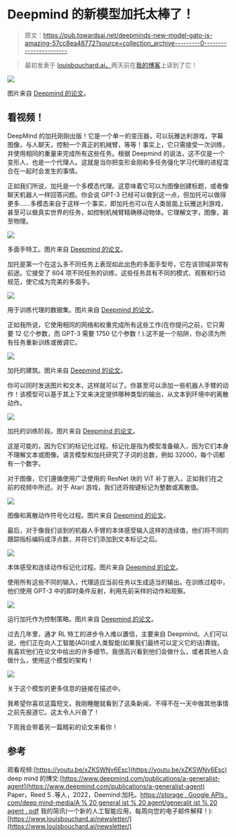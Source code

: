 # Deepmind 的新模型加托太棒了！

> 原文：<https://pub.towardsai.net/deepminds-new-model-gato-is-amazing-57cc8ea48772?source=collection_archive---------0----------------------->

> 最初发表于 [louisbouchard.ai，](https://www.louisbouchard.ai/deepmind-gato/)两天前在[我的博客](https://www.louisbouchard.ai/deepmind-gato/)上读到了它！

![](img/11fde804b24fe12d84a6ba0ae19b250f.png)

图片来自 [Deepmind 的论文](https://storage.googleapis.com/deepmind-media/A%20Generalist%20Agent/Generalist%20Agent.pdf)。

## 看视频！

DeepMind 的加托刚刚出版！它是一个单一的变压器，可以玩雅达利游戏，字幕图像，与人聊天，控制一个真正的机械臂，等等！事实上，它只需接受一次训练，并使用相同的重量来完成所有这些任务。根据 Deepmind 的说法，这不仅是一个变形人，也是一个代理人。这就是当你把变形金刚和多任务强化学习代理的进程混合在一起时会发生的事情。

正如我们所说，加托是一个多模态代理。这意味着它可以为图像创建标题，或者像聊天机器人一样回答问题。你会说 GPT-3 已经可以做到这一点，但加托可以做得更多……多模态来自于这样一个事实，即加托也可以在人类层面上玩雅达利游戏，甚至可以做真实世界的任务，如控制机械臂精确移动物体。它理解文字，图像，甚至物理。

![](img/f0b66805d9b5f474a8706c64c2a53a9c.png)

多面手特工。图片来自 [Deepmind 的论文](https://storage.googleapis.com/deepmind-media/A%20Generalist%20Agent/Generalist%20Agent.pdf)。

加托是第一个在这么多不同任务上表现如此出色的多面手型号，它在该领域非常有前途。它接受了 604 项不同任务的训练，这些任务具有不同的模式、观察和行动规范，使它成为完美的多面手。

![](img/eb6416e393441862e6a2d67602f8be6a.png)

用于训练代理的数据集。图片来自 [Deepmind 的论文](https://storage.googleapis.com/deepmind-media/A%20Generalist%20Agent/Generalist%20Agent.pdf)。

正如我所说，它使用相同的网络和权重完成所有这些工作(在你提问之前，它只需要 12 亿个参数，而 GPT-3 需要 1750 亿个参数！).这不是一个陷阱，你必须为所有任务重新训练或微调它。

![](img/82e5218b0dd35acbba10a33d4f875627.png)

加托的建筑。图片来自 [Deepmind 的论文](https://storage.googleapis.com/deepmind-media/A%20Generalist%20Agent/Generalist%20Agent.pdf)。

你可以同时发送图片和文本，这样就可以了。你甚至可以添加一些机器人手臂的动作！该模型可以基于其上下文来决定提供哪种类型的输出，从文本到环境中的离散动作。

![](img/b997f6039b04f23c21346638ba407fa3.png)

加托的训练阶段。图片来自 [Deepmind 的论文](https://storage.googleapis.com/deepmind-media/A%20Generalist%20Agent/Generalist%20Agent.pdf)。

这是可能的，因为它们的标记化过程。标记化是指为模型准备输入，因为它们本身不理解文本或图像。语言模型和加托研究了子词的总数，例如 32000，每个词都有一个数字。

对于图像，它们遵循使用广泛使用的 ResNet 块的 ViT 补丁嵌入，正如我们在之前的视频中所述。对于 Atari 游戏，我们还将按键标记为整数或离散值。

![](img/bc94612b4db4f5a1cf264767f910993a.png)

图像和离散动作符号化过程。图片来自 [Deepmind 的论文](https://storage.googleapis.com/deepmind-media/A%20Generalist%20Agent/Generalist%20Agent.pdf)。

最后，对于像我们谈到的机器人手臂的本体感受输入这样的连续值，他们将不同的跟踪指标编码成浮点数，并将它们添加到文本标记之后。

![](img/d6e4d6aefce9128a4778194b154dce70.png)

本体感受和连续动作标记化过程。图片来自 [Deepmind 的论文](https://storage.googleapis.com/deepmind-media/A%20Generalist%20Agent/Generalist%20Agent.pdf)。

使用所有这些不同的输入，代理适应当前任务以生成适当的输出。在训练过程中，他们使用 GPT-3 中的即时条件反射，利用先前采样的动作和观察。

![](img/3bc09cfbc77f5ca5183bc73a5b83da91.png)

运行加托作为控制策略。图片来自 [Deepmind 的论文](https://storage.googleapis.com/deepmind-media/A%20Generalist%20Agent/Generalist%20Agent.pdf)。

过去几年里，通才 RL 特工的进步令人难以置信，主要来自 Deepmind。人们可以说，他们正在向人工智能(AGI)或人类智能(如果我们最终可以定义它的话)靠拢。我喜欢他们在论文中给出的许多细节。我很高兴看到他们会做什么，或者其他人会做什么，使用这个模型的架构！

[![](img/49c0717c194e48d71fccfcf1cd13fe6b.png)](http://eepurl.com/huGLT5)

关于这个模型的更多信息的链接在描述中。

我希望你喜欢这篇短文。我刚睡醒就看到了这条新闻，不得不在一天中做其他事情之前先报道它。这太令人兴奋了！

下周我会带着另一篇精彩的论文来看你！

## 参考

观看视频:[https://youtu.be/xZKSWNv6Esc](https://youtu.be/xZKSWNv6Esc)
deep mind 的博文:[https://www.deepmind.com/publications/a-generalist-agent](https://www.deepmind.com/publications/a-generalist-agent)
Paper，Reed S .等人，2022，Deemind:加托。[https://storage . Google APIs . com/deep mind-media/A % 20 general ist % 20 agent/generalit ist % 20 agent . pdf](https://storage.googleapis.com/deepmind-media/A%20Generalist%20Agent/Generalist%20Agent.pdf)
我的简讯(一个新的人工智能应用，每周向您的电子邮件解释！):[https://www.louisbouchard.ai/newsletter/](https://www.louisbouchard.ai/newsletter/)